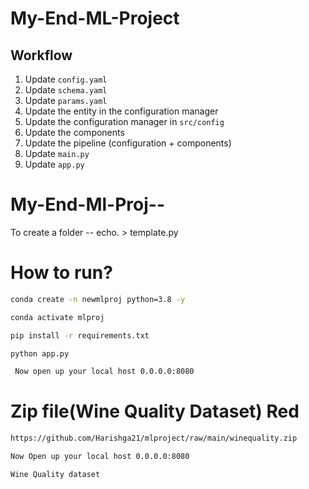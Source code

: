 # My-End-ML-Project

## Workflow

1. Update `config.yaml`
2. Update `schema.yaml`
3. Update `params.yaml`
4. Update the entity in the configuration manager
5. Update the configuration manager in `src/config`
6. Update the components
7. Update the pipeline (configuration + components)
8. Update `main.py`
9. Update `app.py`

# My-End-Ml-Proj--

To create a folder -- echo. > template.py

# How to run?
 
 ```bash
 conda create -n newmlproj python=3.8 -y 
```

  ```bash
 conda activate mlproj
 ```
 
 ```bash
 pip install -r requirements.txt
 ```
 
  ```bash
 python app.py
 ```

```bash
 Now open up your local host 0.0.0.0:8080
```

 # Zip file(Wine Quality Dataset) Red

```bash
https://github.com/Harishga21/mlproject/raw/main/winequality.zip
```

 ```bash
 Now Open up your local host 0.0.0.0:8080
```

```bash
Wine Quality dataset
```

